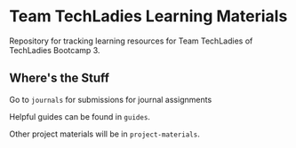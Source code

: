 # Team TechLadies Learning Materials

Repository for tracking learning resources for Team TechLadies of TechLadies Bootcamp 3.

## Where's the Stuff

Go to `journals` for submissions for journal assignments

Helpful guides can be found in `guides`.

Other project materials will be in `project-materials`.
